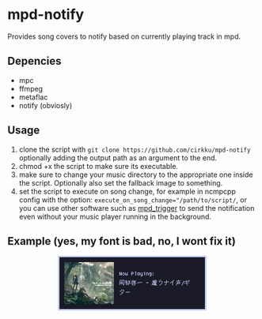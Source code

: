 # mpd-notify
Provides song covers to notify based on currently playing track in mpd.

## Depencies
* mpc
* ffmpeg
* metaflac
* notify (obviosly)

## Usage
1. clone the script with `git clone https://github.com/cirkku/mpd-notify` optionally adding the output path as an argument to the end.
2. chmod +x the script to make sure its executable.
3. make sure to change your music directory to the appropriate one inside the script. Optionally also set the fallback image to something.
4. set the script to execute on song change, for example in ncmpcpp config with the option: `execute_on_song_change="/path/to/script/`, or you can use other software such as [mpd_trigger](https://github.com/Determinant/mpd_trigger) to send the notification even without your music player running in the background.

## Example (yes, my font is bad, no, I wont fix it)
<p align="center">
  <img src="example.png">
</p>
